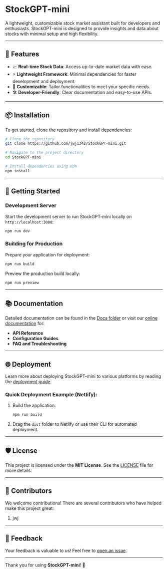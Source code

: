# StockGPT-mini

A lightweight, customizable stock market assistant built for developers and enthusiasts. StockGPT-mini is designed to provide insights and data about stocks with minimal setup and high flexibility.

---

## 🌟 Features

- 📈 **Real-time Stock Data**: Access up-to-date market data with ease.
- ⚡ **Lightweight Framework**: Minimal dependencies for faster development and deployment.
- 🔧 **Customizable**: Tailor functionalities to meet your specific needs.
- 🛠️ **Developer-Friendly**: Clear documentation and easy-to-use APIs.

---

## 📦 Installation

To get started, clone the repository and install dependencies:

```bash
# Clone the repository
git clone https://github.com/jwj1342/StockGPT-mini.git

# Navigate to the project directory
cd StockGPT-mini

# Install dependencies using npm
npm install
```

---

## 🚀 Getting Started

### Development Server

Start the development server to run StockGPT-mini locally on `http://localhost:3000`:

```bash
npm run dev
```

### Building for Production

Prepare your application for deployment:

```bash
npm run build
```

Preview the production build locally:

```bash
npm run preview
```

---

## 📚 Documentation

Detailed documentation can be found in the [Docs folder](./docs) or visit our [online documentation](https://your-docs-url.com) for:

- **API Reference**
- **Configuration Guides**
- **FAQ and Troubleshooting**

---

## 🌐 Deployment

Learn more about deploying StockGPT-mini to various platforms by reading the [deployment guide](https://nuxt.com/docs/getting-started/deployment).

### Quick Deployment Example (Netlify):

1. Build the application:
   ```bash
   npm run build
   ```
2. Drag the `dist` folder to Netlify or use their CLI for automated deployment.

---

## 🛡️ License

This project is licensed under the **MIT License**. See the [LICENSE](./LICENSE) file for more details.

---

## 🤝 Contributors

We welcome contributions! There are several contributors who have helped make this project great:

1. jwj

---

## 💬 Feedback

Your feedback is valuable to us! Feel free to [open an issue](https://github.com/jwj1342/StockGPT-mini/issues).

---

Thank you for using **StockGPT-mini**! 🚀
